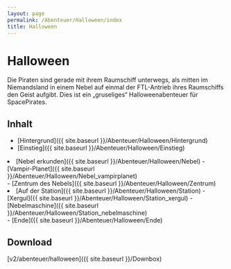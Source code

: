 ```yaml
---
layout: page
permalink: /Abenteuer/Halloween/index
title: Halloween
---
```


# Halloween

Die Piraten sind gerade mit ihrem Raumschiff unterwegs, als mitten im Niemandsland in einem Nebel auf einmal der FTL-Antrieb ihres Raumschiffs den Geist aufgibt. Dies ist ein &bdquo;gruseliges&ldquo; Halloweenabenteuer für SpacePirates.

## Inhalt

- [Hintergrund]({{ site.baseurl }}/Abenteuer/Halloween/Hintergrund)
- [Einstieg]({{ site.baseurl }}/Abenteuer/Halloween/Einstieg)
<li>[Nebel erkunden]({{ site.baseurl }}/Abenteuer/Halloween/Nebel)
- [Vampir-Planet]({{ site.baseurl }}/Abenteuer/Halloween/Nebel_vampirplanet)

</li>
- [Zentrum des Nebels]({{ site.baseurl }}/Abenteuer/Halloween/Zentrum)
<li>[Auf der Station]({{ site.baseurl }}/Abenteuer/Halloween/Station)
- [Xergul]({{ site.baseurl }}/Abenteuer/Halloween/Station_xergul)
- [Nebelmaschine]({{ site.baseurl }}/Abenteuer/Halloween/Station_nebelmaschine)

</li>
- [Ende]({{ site.baseurl }}/Abenteuer/Halloween/Ende)

## Download

[v2/abenteuer/halloween]({{ site.baseurl }}/Downbox)
